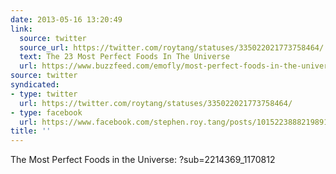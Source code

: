 ```yaml
---
date: 2013-05-16 13:20:49
link:
  source: twitter
  source_url: https://twitter.com/roytang/statuses/335022021773758464/
  text: The 23 Most Perfect Foods In The Universe
  url: https://www.buzzfeed.com/emofly/most-perfect-foods-in-the-universe
source: twitter
syndicated:
- type: twitter
  url: https://twitter.com/roytang/statuses/335022021773758464/
- type: facebook
  url: https://www.facebook.com/stephen.roy.tang/posts/10152238882198912
title: ''
---
```


The Most Perfect Foods in the Universe: ?sub=2214369_1170812